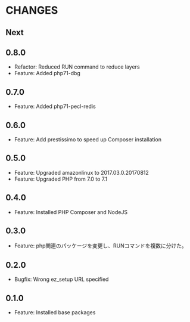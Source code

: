 # CHANGES

## Next

## 0.8.0

- Refactor: Reduced RUN command to reduce layers
- Feature: Added php71-dbg

## 0.7.0

- Feature: Added php71-pecl-redis

## 0.6.0

- Feature: Add prestissimo to speed up Composer installation

## 0.5.0

- Feature: Upgraded amazonlinux to 2017.03.0.20170812
- Feature: Upgraded PHP from 7.0 to 7.1

## 0.4.0

- Feature: Installed PHP Composer and NodeJS

## 0.3.0

- Feature: php関連のパッケージを変更し、RUNコマンドを複数に分けた。 

## 0.2.0

- Bugfix: Wrong ez_setup URL specified

## 0.1.0

- Feature: Installed base packages
